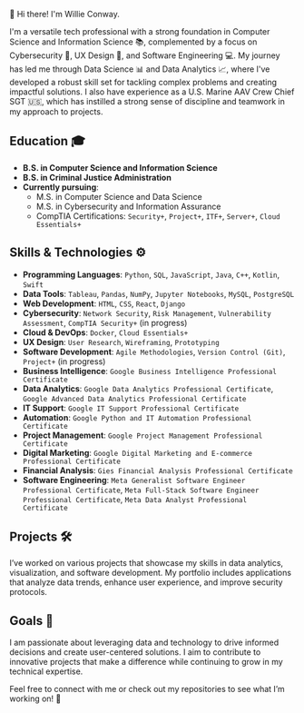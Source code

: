 
👋 Hi there! I'm Willie Conway.

I'm a versatile tech professional with a strong foundation in Computer Science and Information Science 📚, complemented by a focus on Cybersecurity 🔐, UX Design 🎨, and Software Engineering 💻. My journey has led me through Data Science 📊 and Data Analytics 📈, where I've developed a robust skill set for tackling complex problems and creating impactful solutions. I also have experience as a U.S. Marine AAV Crew Chief SGT 🇺🇸, which has instilled a strong sense of discipline and teamwork in my approach to projects.

## Education 🎓
- **B.S. in Computer Science and Information Science**
- **B.S. in Criminal Justice Administration**
- **Currently pursuing**:
  - M.S. in Computer Science and Data Science
  - M.S. in Cybersecurity and Information Assurance
  - CompTIA Certifications: `Security+`, `Project+`, `ITF+`, `Server+`, `Cloud Essentials+`

## Skills & Technologies ⚙️
- **Programming Languages**: `Python`, `SQL`, `JavaScript`, `Java`, `C++`, `Kotlin`, `Swift`
- **Data Tools**: `Tableau`, `Pandas`, `NumPy`, `Jupyter Notebooks`, `MySQL`, `PostgreSQL`
- **Web Development**: `HTML`, `CSS`, `React`, `Django`
- **Cybersecurity**: `Network Security`, `Risk Management`, `Vulnerability Assessment`, `CompTIA Security+` (in progress)
- **Cloud & DevOps**: `Docker`, `Cloud Essentials+`
- **UX Design**: `User Research`, `Wireframing`, `Prototyping`
- **Software Development**: `Agile Methodologies`, `Version Control (Git)`, `Project+` (in progress)
- **Business Intelligence**: `Google Business Intelligence Professional Certificate`
- **Data Analytics**: `Google Data Analytics Professional Certificate`, `Google Advanced Data Analytics Professional Certificate`
- **IT Support**: `Google IT Support Professional Certificate`
- **Automation**: `Google Python and IT Automation Professional Certificate`
- **Project Management**: `Google Project Management Professional Certificate`
- **Digital Marketing**: `Google Digital Marketing and E-commerce Professional Certificate`
- **Financial Analysis**: `Gies Financial Analysis Professional Certificate`
- **Software Engineering**: `Meta Generalist Software Engineer Professional Certificate`, `Meta Full-Stack Software Engineer Professional Certificate`, `Meta Data Analyst Professional Certificate`

## Projects 🛠️
I’ve worked on various projects that showcase my skills in data analytics, visualization, and software development. My portfolio includes applications that analyze data trends, enhance user experience, and improve security protocols.

## Goals 🎯
I am passionate about leveraging data and technology to drive informed decisions and create user-centered solutions. I aim to contribute to innovative projects that make a difference while continuing to grow in my technical expertise.

Feel free to connect with me or check out my repositories to see what I’m working on! 🤝

<!--
**Willie-Conway/Willie-Conway** is a ✨ _special_ ✨ repository because its `README.md` (this file) appears on your GitHub profile.

Here are some ideas to get you started:

- 🔭 I’m currently working on ...
- 🌱 I’m currently learning ...
- 👯 I’m looking to collaborate on ...
- 🤔 I’m looking for help with ...
- 💬 Ask me about ...
- 📫 How to reach me: ...
- 😄 Pronouns: ...
- ⚡ Fun fact: ...
-->
